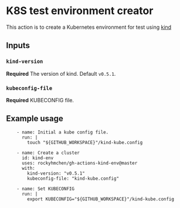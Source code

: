 # K8S test environment creator

This action is to create a Kubernetes environment for test using [kind](https://github.com/kubernetes-sigs/kind)

## Inputs

### `kind-version`

**Required** The version of kind. Default `v0.5.1`.

### `kubeconfig-file`

**Required** KUBECONFIG file.

## Example usage

```
    - name: Initial a kube config file.
      run: |
        touch "${GITHUB_WORKSPACE}"/kind-kube.config

    - name: Create a cluster
      id: kind-env
      uses: rockyhmchen/gh-actions-kind-env@master
      with:
        kind-version: "v0.5.1"
        kubeconfig-file: "kind-kube.config"

    - name: Set KUBECONFIG
      run: |
        export KUBECONFIG="${GITHUB_WORKSPACE}"/kind-kube.config
```